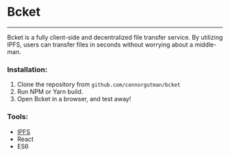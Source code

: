 # Bcket


-----

Bcket is a fully client-side and decentralized file transfer service. By utilizing IPFS, users can transfer files in seconds without worrying about a middle-man.

### Installation:
1. Clone the repository from `github.com/connorgutman/bcket`
2. Run NPM or Yarn build.
3. Open Bcket in a browser, and test away!

### Tools:
* [IPFS](https://ipfs.io/)
* React
* ES6
